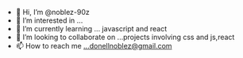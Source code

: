 - 👋 Hi, I’m @noblez-90z
- 👀 I’m interested in ...
- 🌱 I’m currently learning ... javascript and react
- 💞️ I’m looking to collaborate on ...projects involving css and js,react
- 📫 How to reach me ...donellnoblez@gmail.com

<!---
noblez-90z/noblez-90z is a ✨ special ✨ repository because its `README.md` (this file) appears on your GitHub profile.
You can click the Preview link to take a look at your changes.
--->
